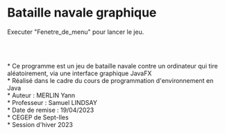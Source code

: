 # Bataille navale graphique

Executer "Fenetre_de_menu" pour lancer le jeu.

<br><br>

<p>
 * Ce programme est un jeu de bataille navale contre un ordinateur qui tire aléatoirement, via une interface graphique JavaFX <br>
 * Réalisé dans le cadre du cours de programmation d'environnement en Java <br>
 * Auteur : MERLIN Yann <br>
 * Professeur : Samuel LINDSAY <br>
 * Date de remise : 19/04/2023 <br>
 * CEGEP de Sept-Iles <br>
 * Session d'hiver 2023
</p>
